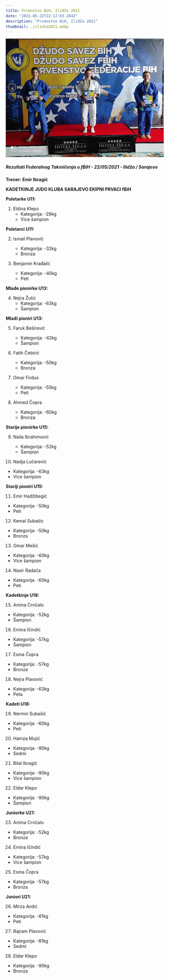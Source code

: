 ```yaml
---
title: Prvenstvo BiH, Ilidža 2021
date: "2021-05-22T22:12:03.284Z"
description: "Prvenstvo BiH, Ilidža 2021"
thumbnail: ./ilidza2021.webp
---
```


![Ilidza turnir 2021](./ilidza2021.webp)

##### Rezultati Federalnog Takmičenja u fBiH - 22/05/2021 - Ilidža / Sarajevo
**Trener: Emir Ibragić**

**KADETKINJE JUDO KLUBA SARAJEVO EKIPNI PRVACI fBiH**

**Poletarke U11:**

1. Eldina Klepo
   - Kategorija: -28kg
   - Vice šampion

**Poletarci U11:**

2. Ismail Plavović
   - Kategorija: -32kg
   - Bronza

3. Benjamin Krađalić
   - Kategorija: -40kg
   - Peti

**Mlađe pionirke U13:**

4. Nejra Žutić
   - Kategorija: -63kg
   - Šampion

**Mlađi pioniri U13:**

5. Faruk Beširević
   - Kategorija: -42kg
   - Šampion

6. Fatih Čebirić
   - Kategorija: -50kg
   - Bronza

7. Omar Firdus
   - Kategorija: -55kg
   - Peti

8. Ahmed Čopra
   - Kategorija: -60kg
   - Bronza

**Starije pionirke U15:**

9. Naila Ibrahimović
   - Kategorija: -52kg
   - Šampion

10. Nadja Lučarević
   - Kategorija: -63kg
   - Vice šampion

**Stariji pioniri U15:**

11. Emir Hadžibegić
   - Kategorija: -50kg
   - Peti

12. Kemal Subašic
   - Kategorija: -50kg
   - Bronza

13. Omar Mešić
   - Kategorija: -60kg
   - Vice šampion

14. Nasir Radača
   - Kategorija: -60kg
   - Peti

**Kadetkinje U18:**

15. Amina Crnčalo
   - Kategorija: -52kg
   - Šampion

16. Emina Ičindić
   - Kategorija: -57kg
   - Šampion

17. Esma Čopra
   - Kategorija: -57kg
   - Bronza

18. Nejra Plavović
   - Kategorija: -63kg
   - Peta

**Kadeti U18:**

19. Nermin Subašić
   - Kategorija: -60kg
   - Peti

20. Hamza Mujić
   - Kategorija: -90kg
   - Sedmi

21. Bilal Ibragić
   - Kategorija: -90kg
   - Vice šampion

22. Eldar Klepo
   - Kategorija: -90kg
   - Šampion

**Juniorke U21:**

23. Amina Crnčalo
   - Kategorija: -52kg
   - Bronza

24. Emina Ičindić
   - Kategorija: -57kg
   - Vice šampion

25. Esma Čopra
   - Kategorija: -57kg
   - Bronza

**Juniori U21:**

26. Mirza Avdić
   - Kategorija: -81kg
   - Peti

27. Bajram Plavović
   - Kategorija: -81kg
   - Sedmi

28. Eldar Klepo
   - Kategorija: -90kg
   - Bronza
